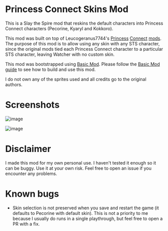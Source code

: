 # Princess Connect Skins Mod

This is a Slay the Spire mod that reskins the default characters into Princess Connect characters (Pecorine, Kyaryl and Kokkoro).

This mod was built on top of Leucogeranus7744's [Princess](https://steamcommunity.com/sharedfiles/filedetails/?id=3239054915) [Connect](https://steamcommunity.com/sharedfiles/filedetails/?id=3239704666) [mods](https://steamcommunity.com/sharedfiles/filedetails/?id=3239074040). The purpose of this mod is to allow using any skin with any STS character, since the original mods tied each Princess Connect character to a particular STS character, leaving Watcher with no custom skin.

This mod was bootstrapped using [Basic Mod](https://github.com/Alchyr/BasicMod). Please follow the [Basic Mod guide](https://github.com/Alchyr/BasicMod/wiki) to see how to build and use this mod.

I do not own any of the sprites used and all credits go to the original authors.

# Screenshots

![image](https://github.com/user-attachments/assets/d3981130-2a4a-4d50-ac77-cab5980039b2)

![image](https://github.com/user-attachments/assets/8ee70ad8-c022-4973-9df7-21e549e51336)

# Disclaimer

I made this mod for my own personal use. I haven't tested it enough so it can be buggy. Use it at your own risk. Feel free to open an issue if you encounter any problems.

# Known bugs

- Skin selection is not preserved when you save and restart the game (it defaults to Pecorine with default skin). This is not a priority to me because I usually do runs in a single playthrough, but feel free to open a PR with a fix.

